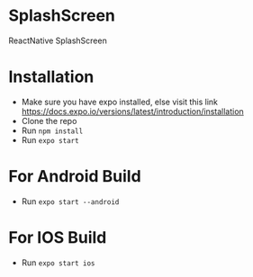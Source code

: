 # SplashScreen
ReactNative SplashScreen
# Installation
* Make sure you have expo installed, else visit this link https://docs.expo.io/versions/latest/introduction/installation
* Clone the repo
* Run `npm install`
* Run `expo start`


# For Android Build 
* Run `expo start --android`


# For IOS Build
* Run `expo start ios`
